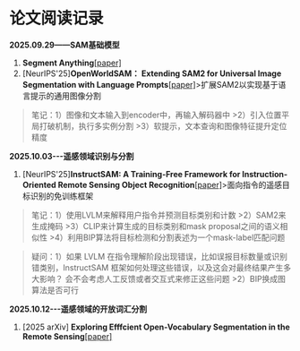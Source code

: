 # 论文阅读记录

**2025.09.29——SAM基础模型**
1. **Segment Anything**[[paper]](https://arxiv.org/pdf/2304.02643)
2. [NeurIPS'25]**OpenWorldSAM： Extending SAM2 for Universal Image Segmentation with Language Prompts**[[paper]](https://arxiv.org/abs/2507.05427)>扩展SAM2以实现基于语言提示的通用图像分割
>笔记：1）图像和文本输入到encoder中，再输入解码器中
      >2）引入位置平局打破机制，执行多实例分割
      >3）软提示，文本查询和图像特征提升定位精度

**2025.10.03---遥感领域识别与分割**
1. [NeurIPS'25]**InstructSAM: A Training-Free Framework for Instruction-Oriented Remote Sensing Object Recognition**[[paper]](https://arxiv.org/abs/2505.15818)>面向指令的遥感目标识别的免训练框架
>笔记：1）使用LVLM来解释用户指令并预测目标类别和计数
      >2）SAM2来生成掩码
      >3）CLIP来计算生成的目标类别和mask proposal之间的语义相似性
      >4）利用BIP算法将目标检测和分割表述为一个mask-label匹配问题

>疑问：1）如果 LVLM 在指令理解阶段出现错误，比如误报目标数量或识别错类别，InstructSAM 框架如何处理这些错误，以及这会对最终结果产生多大影响？ 会不会考虑人工反馈或者交互式来修正这些问题
      >2）BIP换成图算法是否可行

**2025.10.12---遥感领域的开放词汇分割**
1. [2025 arXiv] **Exploring Efffcient Open-Vocabulary Segmentation in the Remote Sensing**[[paper]]()
